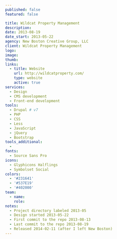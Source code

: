 ```yaml
---
published: false
featured: false

title: Wildcat Property Management
description:
date: 2013-08-19
date_start: 2013-05-22
agency: New Boston Creative Group, LLC
client: Wildcat Property Management
logo:
image:
thumb:
links:
  - title: Website
    url: http://wildcatproperty.com/
    type: website
    active: true
services:
  - Design
  - CMS development
  - Front-end development
tools:
  - Drupal # v7
  - PHP
  - CSS
  - Less
  - JavaScript
  - jQuery
  - Bootstrap
tools_additional:
  -
fonts:
  - Source Sans Pro
icons:
  - Glyphicons Halflings
  - Symbolset Social
colors:
  - '#231641'
  - '#537E19'
  - '#402000'
team:
  - name:
    role:
notes:
  - Project directory labeled 2013-05
  - Design started 2013-05-22
  - First commit to the repo 2013-08-13
  - Last commit to the repo 2013-08-19
  - Released 2014-02-11 (after I left New Boston)
---
```

